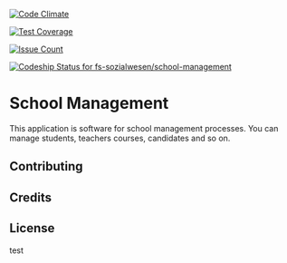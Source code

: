 [![Code Climate](https://codeclimate.com/github/fs-sozialwesen/school-management/badges/gpa.svg)](https://codeclimate.com/github/fs-sozialwesen/school-management)

[![Test Coverage](https://codeclimate.com/github/fs-sozialwesen/school-management/badges/coverage.svg)](https://codeclimate.com/github/fs-sozialwesen/school-management/coverage)

[![Issue Count](https://codeclimate.com/github/fs-sozialwesen/school-management/badges/issue_count.svg)](https://codeclimate.com/github/fs-sozialwesen/school-management)

[ ![Codeship Status for fs-sozialwesen/school-management](https://codeship.com/projects/fc98f820-9586-0133-e82d-62bdc932bc9b/status?branch=master)](https://codeship.com/projects/125209)

School Management
================

This application is software for school management processes. You can manage students, teachers
  courses, candidates and so on.

Contributing
------------

Credits
-------

License
-------

test
